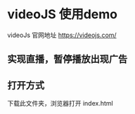 # videoJS 使用demo

videoJs 官网地址 https://videojs.com/

## 实现直播，暂停播放出现广告

## 打开方式

下载此文件夹，浏览器打开 index.html


